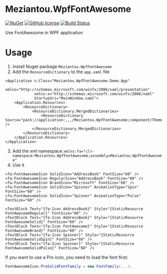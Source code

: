 Meziantou.WpfFontAwesome
=======

[![NuGet](https://img.shields.io/nuget/v/Meziantou.WpfFontAwesome.svg)](https://www.nuget.org/packages/Meziantou.WpfFontAwesome/)
[![GitHub license](https://img.shields.io/github/license/meziantou/WPFFontAwesome.svg)](https://github.com/meziantou/WpfFontAwesome/blob/master/LICENSE)
[![Build Status](https://dev.azure.com/meziantou/GitHub%20projects/_apis/build/status/meziantou.WPFFontAwesome?branchName=master)](https://dev.azure.com/meziantou/GitHub%20projects/_build/latest?definitionId=45&branchName=master)

Use FontAwesome in WPF application

# Usage

1. Install Nuget package `Meziantou.WpfFontAwesome`
2. Add the `ResourceDictionary` to the `app.xaml` file

````xaml
<Application x:Class="Meziantou.WpfFontAwesome.Demo.App"
             xmlns="http://schemas.microsoft.com/winfx/2006/xaml/presentation"
             xmlns:x="http://schemas.microsoft.com/winfx/2006/xaml"
             StartupUri="MainWindow.xaml">
    <Application.Resources>
        <ResourceDictionary>
            <ResourceDictionary.MergedDictionaries>
                <ResourceDictionary Source="pack://application:,,,/Meziantou.WpfFontAwesome;component/Themes/Generic.xaml" />
            </ResourceDictionary.MergedDictionaries>
        </ResourceDictionary>
    </Application.Resources>
</Application>
````

3. Add the xml namespace `xmlns:fa="clr-namespace:Meziantou.WpfFontAwesome;assembly=Meziantou.WpfFontAwesome"`
4. Use it

````xaml
<fa:FontAwesomeIcon SolidIcon="AddressBook" FontSize="60" />
<fa:FontAwesomeIcon RegularIcon="AddressBook" FontSize="60" />
<fa:FontAwesomeIcon BrandIcon="Microsoft" FontSize="60" />
<fa:FontAwesomeIcon SolidIcon="Spinner" AnimationType="Spin" FontSize="60" />
<fa:FontAwesomeIcon SolidIcon="Spinner" AnimationType="Pulse" FontSize="60" />

<TextBlock Text="{fa:Icon AddressBook}" Style="{StaticResource FontAwesomeRegular}" FontSize="60" />
<TextBlock Text="{fa:Icon AddressBook}" Style="{StaticResource FontAwesomeSolid}" FontSize="60" />
<TextBlock Text="{fa:Icon FontAwesome}" Style="{StaticResource FontAwesomeBrand}" FontSize="60" />
<TextBlock Text="{fa:Icon Spinner}" Style="{StaticResource FontAwesomeSolidSpin}" FontSize="60" />
<TextBlock Text="{fa:Icon Spinner}" Style="{StaticResource FontAwesomeSolidPulse}" FontSize="60" />
````

If you want to use a Pro icon, you need to load the font first:

```csharp
FontAwesomeIcon.ProSolidFontFamily = new FontFamily(...);
```
